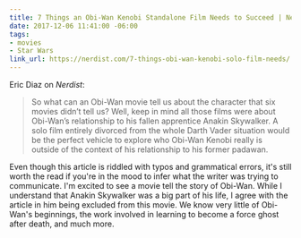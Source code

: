 ```yaml
---
title: 7 Things an Obi-Wan Kenobi Standalone Film Needs to Succeed | Nerdist
date: 2017-12-06 11:41:00 -06:00
tags:
- movies
- Star Wars
link_url: https://nerdist.com/7-things-obi-wan-kenobi-solo-film-needs/
---
```


Eric Diaz on *Nerdist*:

> So what can an Obi-Wan movie tell us about the character that six movies didn’t tell us? Well, keep in mind all those films were about Obi-Wan’s relationship to his fallen apprentice Anakin Skywalker. A solo film entirely divorced from the whole Darth Vader situation would be the perfect vehicle to explore who Obi-Wan Kenobi really is outside of the context of his relationship to his former padawan.

Even though this article is riddled with typos and grammatical errors, it's still worth the read if you're in the mood to infer what the writer was trying to communicate. I'm excited to see a movie tell the story of Obi-Wan. While I understand that Anakin Skywalker was a big part of his life, I agree with the article in him being excluded from this movie. We know very little of Obi-Wan's beginnings, the work involved in learning to become a force ghost after death, and much more.

